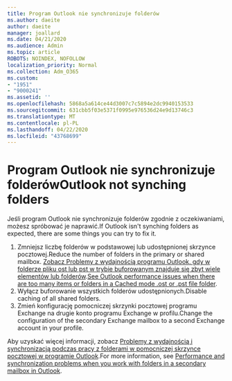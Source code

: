 ```yaml
---
title: Program Outlook nie synchronizuje folderów
ms.author: daeite
author: daeite
manager: joallard
ms.date: 04/21/2020
ms.audience: Admin
ms.topic: article
ROBOTS: NOINDEX, NOFOLLOW
localization_priority: Normal
ms.collection: Adm_O365
ms.custom:
- "1951"
- "9000241"
ms.assetid: ''
ms.openlocfilehash: 5868a5a614ce44d3007c7c5894e2dc9940153533
ms.sourcegitcommit: 631cbb5f03e5371f0995e976536d24e9d13746c3
ms.translationtype: MT
ms.contentlocale: pl-PL
ms.lasthandoff: 04/22/2020
ms.locfileid: "43768699"
---
```

# <a name="outlook-not-synching-folders"></a><span data-ttu-id="b3e47-102">Program Outlook nie synchronizuje folderów</span><span class="sxs-lookup"><span data-stu-id="b3e47-102">Outlook not synching folders</span></span>

<span data-ttu-id="b3e47-103">Jeśli program Outlook nie synchronizuje folderów zgodnie z oczekiwaniami, możesz spróbować je naprawić.</span><span class="sxs-lookup"><span data-stu-id="b3e47-103">If Outlook isn't synching folders as expected, there are some things you can try to fix it.</span></span>

1. <span data-ttu-id="b3e47-104">Zmniejsz liczbę folderów w podstawowej lub udostępnionej skrzynce pocztowej.</span><span class="sxs-lookup"><span data-stu-id="b3e47-104">Reduce the number of folders in the primary or shared mailbox.</span></span> <span data-ttu-id="b3e47-105">[Zobacz Problemy z wydajnością programu Outlook, gdy w folderze pliku ost lub pst w trybie buforowanym znajduje się zbyt wiele elementów lub folderów](https://support.microsoft.com/help/2768656).</span><span class="sxs-lookup"><span data-stu-id="b3e47-105">[See Outlook performance issues when there are too many items or folders in a Cached mode .ost or .pst file folder](https://support.microsoft.com/help/2768656).</span></span>
2. <span data-ttu-id="b3e47-106">Wyłącz buforowanie wszystkich folderów udostępnionych.</span><span class="sxs-lookup"><span data-stu-id="b3e47-106">Disable caching of all shared folders.</span></span>
3. <span data-ttu-id="b3e47-107">Zmień konfigurację pomocniczej skrzynki pocztowej programu Exchange na drugie konto programu Exchange w profilu.</span><span class="sxs-lookup"><span data-stu-id="b3e47-107">Change the configuration of the secondary Exchange mailbox to a second Exchange account in your profile.</span></span>

<span data-ttu-id="b3e47-108">Aby uzyskać więcej informacji, zobacz [Problemy z wydajnością i synchronizacją podczas pracy z folderami w pomocniczej skrzynce pocztowej w programie Outlook](https://support.microsoft.com/help/3115602).</span><span class="sxs-lookup"><span data-stu-id="b3e47-108">For more information, see [Performance and synchronization problems when you work with folders in a secondary mailbox in Outlook](https://support.microsoft.com/help/3115602).</span></span>
